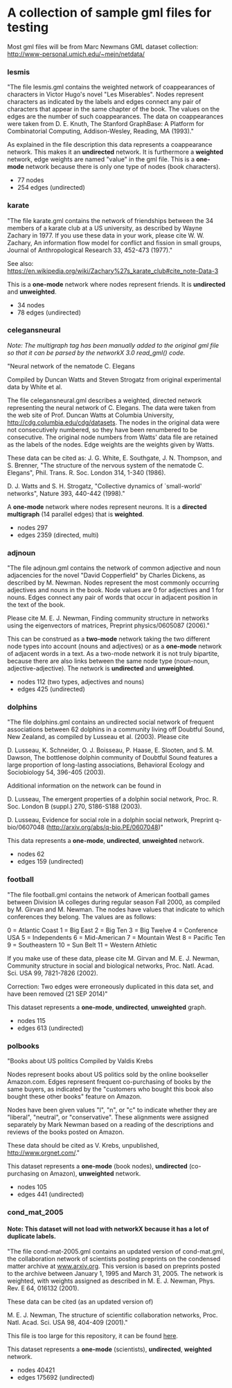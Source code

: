 # A collection of sample gml files for testing

Most gml files will be from Marc Newmans GML dataset collection: http://www-personal.umich.edu/~mejn/netdata/

### lesmis
"The file lesmis.gml contains the weighted network of coappearances of
characters in Victor Hugo's novel "Les Miserables".  Nodes represent
characters as indicated by the labels and edges connect any pair of
characters that appear in the same chapter of the book.  The values on the
edges are the number of such coappearances.  The data on coappearances were
taken from D. E. Knuth, The Stanford GraphBase: A Platform for
Combinatorial Computing, Addison-Wesley, Reading, MA (1993)."

As explained in the file description this data represents a coappearance network. This makes it an **undirected** network. It is furthermore a **weighted** network, edge weights are named "value" in the gml file. This is a **one-mode** network because there is only one type of nodes (book characters).
- 77 nodes
- 254 edges (undirected)

### karate
"The file karate.gml contains the network of friendships between the 34
members of a karate club at a US university, as described by Wayne Zachary
in 1977.  If you use these data in your work, please cite W. W. Zachary, An
information flow model for conflict and fission in small groups, Journal of
Anthropological Research 33, 452-473 (1977)."

See also: https://en.wikipedia.org/wiki/Zachary%27s_karate_club#cite_note-Data-3

This is a **one-mode** network where nodes represent friends. It is **undirected** and **unweighted**. 
- 34 nodes
- 78 edges (undirected)

### celegansneural
*Note: The multigraph tag has been manually added to the original gml file so that it can be parsed by the networkX 3.0 read_gml() code.*

"Neural network of the nematode C. Elegans

Compiled by Duncan Watts and Steven Strogatz from original experimental
data by White et al.

The file celegansneural.gml describes a weighted, directed network
representing the neural network of C. Elegans.  The data were taken from
the web site of Prof. Duncan Watts at Columbia University,
http://cdg.columbia.edu/cdg/datasets.  The nodes in the original data were
not consecutively numbered, so they have been renumbered to be consecutive.
The original node numbers from Watts' data file are retained as the labels
of the nodes.  Edge weights are the weights given by Watts.

These data can be cited as:
J. G. White, E. Southgate, J. N. Thompson, and S. Brenner, "The structure
of the nervous system of the nematode C. Elegans", Phil. Trans. R. Soc.
London 314, 1-340 (1986).

D. J. Watts and S. H. Strogatz, "Collective dynamics of `small-world'
networks", Nature 393, 440-442 (1998)."

A **one-mode** network where nodes represent neurons. It is a **directed** **multigraph** (14 parallel edges) that is **weighted**.
- nodes 297
- edges 2359 (directed, multi)

### adjnoun
"The file adjnoun.gml contains the network of common adjective and noun
adjacencies for the novel "David Copperfield" by Charles Dickens, as
described by M. Newman.  Nodes represent the most commonly occurring
adjectives and nouns in the book.  Node values are 0 for adjectives and 1
for nouns.  Edges connect any pair of words that occur in adjacent position
in the text of the book.  

Please cite M. E. J. Newman, Finding community
structure in networks using the eigenvectors of matrices, Preprint
physics/0605087 (2006)."

This can be construed as a **two-mode** network taking the two different node types into account (nouns and adjectives) or as a **one-mode** network of adjacent words in a text. As a two-mode network it is not truly bipartite, because there are also links between the same node type (noun-noun, adjective-adjective). The network is **undirected** and **unweighted**.

- nodes 112 (two types, adjectives and nouns)
- edges 425 (undirected)

### dolphins

"The file dolphins.gml contains an undirected social network of frequent
associations between 62 dolphins in a community living off Doubtful Sound,
New Zealand, as compiled by Lusseau et al. (2003).  Please cite

  D. Lusseau, K. Schneider, O. J. Boisseau, P. Haase, E. Slooten, and
  S. M. Dawson, The bottlenose dolphin community of Doubtful Sound features
  a large proportion of long-lasting associations, Behavioral Ecology and
  Sociobiology 54, 396-405 (2003).

Additional information on the network can be found in

  D. Lusseau, The emergent properties of a dolphin social network,
  Proc. R. Soc. London B (suppl.) 270, S186-S188 (2003).

  D. Lusseau, Evidence for social role in a dolphin social network,
  Preprint q-bio/0607048 (http://arxiv.org/abs/q-bio.PE/0607048)"
  
This data represents a **one-mode**, **undirected**, **unweighted** network.
  
- nodes 62
- edges 159 (undirected)
  
### football
 
 "The file football.gml contains the network of American football games
between Division IA colleges during regular season Fall 2000, as compiled
by M. Girvan and M. Newman.  The nodes have values that indicate to which
conferences they belong.  The values are as follows:

  0 = Atlantic Coast
  1 = Big East
  2 = Big Ten
  3 = Big Twelve
  4 = Conference USA
  5 = Independents
  6 = Mid-American
  7 = Mountain West
  8 = Pacific Ten
  9 = Southeastern
 10 = Sun Belt
 11 = Western Athletic

If you make use of these data, please cite M. Girvan and M. E. J. Newman,
Community structure in social and biological networks,
Proc. Natl. Acad. Sci. USA 99, 7821-7826 (2002).

Correction: Two edges were erroneously duplicated in this data set, and
have been removed (21 SEP 2014)"

This dataset represents a **one-mode**, **undirected**, **unweighted** graph.

- nodes 115
- edges 613 (undirected)

### polbooks

"Books about US politics
Compiled by Valdis Krebs

Nodes represent books about US politics sold by the online bookseller
Amazon.com.  Edges represent frequent co-purchasing of books by the same
buyers, as indicated by the "customers who bought this book also bought
these other books" feature on Amazon.

Nodes have been given values "l", "n", or "c" to indicate whether they are
"liberal", "neutral", or "conservative".  These alignments were assigned
separately by Mark Newman based on a reading of the descriptions and
reviews of the books posted on Amazon.

These data should be cited as V. Krebs, unpublished,
http://www.orgnet.com/."

This dataset represents a **one-mode** (book nodes), **undirected** (co-purchasing on Amazon), **unweighted** network.

- nodes 105
- edges 441 (undirected)

### cond_mat_2005

#### Note: This dataset will not load with networkX because it has a lot of duplicate labels.

"The file cond-mat-2005.gml contains an updated version of cond-mat.gml, the
collaboration network of scientists posting preprints on the condensed
matter archive at www.arxiv.org.  This version is based on preprints posted
to the archive between January 1, 1995 and March 31, 2005.  The network is
weighted, with weights assigned as described in M. E. J. Newman,
Phys. Rev. E 64, 016132 (2001).

These data can be cited (as an updated version of)

  M. E. J. Newman, The structure of scientific collaboration networks,
  Proc. Natl. Acad. Sci. USA 98, 404-409 (2001)."
  
 This file is too large for this repository, it can be found [here](https://github.com/DHARPA-Project/kiara.examples/tree/main/examples/data/network_analysis/gml).
 
 This dataset represents a **one-mode** (scientists), **undirected**, **weighted** network.
 
 - nodes 40421
 - edges 175692 (undirected)
